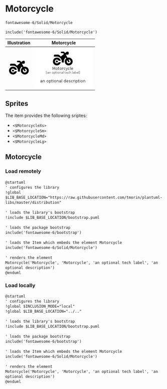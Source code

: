 # Motorcycle


```text
fontawesome-6/Solid/Motorcycle
```

```text
include('fontawesome-6/Solid/Motorcycle')
```



| Illustration | Motorcycle |
| :---: | :---: |
| ![illustration for Illustration](../../fontawesome-6/Solid/Motorcycle.png) | ![illustration for Motorcycle](../../fontawesome-6/Solid/Motorcycle.Local.png) |



## Sprites
The item provides the following sriptes:

- `<$MotorcycleXs>`
- `<$MotorcycleSm>`
- `<$MotorcycleMd>`
- `<$MotorcycleLg>`





## Motorcycle

### Load remotely
```plantuml
@startuml
' configures the library
!global $LIB_BASE_LOCATION="https://raw.githubusercontent.com/tmorin/plantuml-libs/master/distribution"

' loads the library's bootstrap
!include $LIB_BASE_LOCATION/bootstrap.puml

' loads the package bootstrap
include('fontawesome-6/bootstrap')

' loads the Item which embeds the element Motorcycle
include('fontawesome-6/Solid/Motorcycle')

' renders the element
Motorcycle('Motorcycle', 'Motorcycle', 'an optional tech label', 'an optional description')
@enduml
```

### Load locally
```plantuml
@startuml
' configures the library
!global $INCLUSION_MODE="local"
!global $LIB_BASE_LOCATION="../.."

' loads the library's bootstrap
!include $LIB_BASE_LOCATION/bootstrap.puml

' loads the package bootstrap
include('fontawesome-6/bootstrap')

' loads the Item which embeds the element Motorcycle
include('fontawesome-6/Solid/Motorcycle')

' renders the element
Motorcycle('Motorcycle', 'Motorcycle', 'an optional tech label', 'an optional description')
@enduml
```

